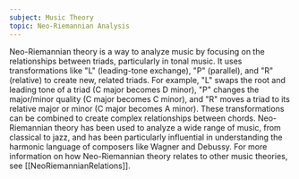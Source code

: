```yaml
---
subject: Music Theory
topic: Neo-Riemannian Analysis
---
```

Neo-Riemannian theory is a way to analyze music by focusing on the relationships between triads, particularly in tonal music. It uses transformations like "L" (leading-tone exchange), "P" (parallel), and "R" (relative) to create new, related triads. For example, "L" swaps the root and leading tone of a triad (C major becomes D minor), "P" changes the major/minor quality (C major becomes C minor), and "R" moves a triad to its relative major or minor (C major becomes A minor). These transformations can be combined to create complex relationships between chords. Neo-Riemannian theory has been used to analyze a wide range of music, from classical to jazz, and has been particularly influential in understanding the harmonic language of composers like Wagner and Debussy. For more information on how Neo-Riemannian theory relates to other music theories, see [[NeoRiemannianRelations]].